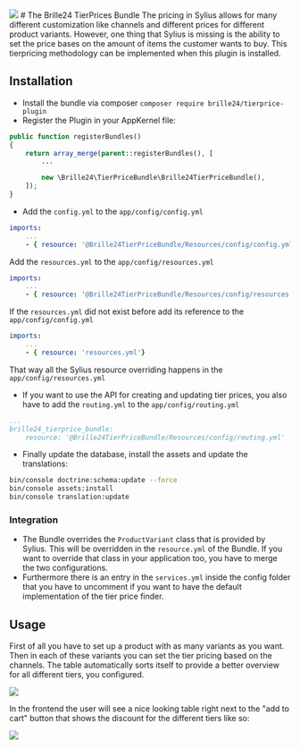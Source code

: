 <img src="https://gitlab.dev-b24.de/mamazu/sylius-tierprice/raw/master/images/logo.png" />
# The Brille24 TierPrices Bundle
The pricing in Sylius allows for many different customization like channels and different prices for different product variants. However, one thing that Sylius is missing is the ability to set the price bases on the amount of items the customer wants to buy. This tierpricing methodology can be implemented when this plugin is installed.

## Installation
* Install the bundle via composer `composer require brille24/tierprice-plugin`
* Register the Plugin in your AppKernel file:
```php
public function registerBundles()
{
    return array_merge(parent::registerBundles(), [
        ...

        new \Brille24\TierPriceBundle\Brille24TierPriceBundle(),
    ]);
}
```

* Add the `config.yml` to the `app/config/config.yml`
```yml
imports:
    ...
    - { resource: '@Brille24TierPriceBundle/Resources/config/config.yml'}
```

Add the `resources.yml` to the `app/config/resources.yml`
```yml
imports:
    ...
    - { resource: '@Brille24TierPriceBundle/Resources/config/resources.yml'}
```

If the `resources.yml` did not exist before add its reference to the `app/config/config.yml`
```yml
imports:
    ...
    - { resource: 'resources.yml'}
```

That way all the Sylius resource overriding happens in the `app/config/resources.yml`

* If you want to use the API for creating and updating tier prices, you also have to add the `routing.yml` to the `app/config/routing.yml`
```yml
...
brille24_tierprice_bundle:
    resource: '@Brille24TierPriceBundle/Resources/config/routing.yml'
```

* Finally update the database, install the assets and update the translations:
```sh
bin/console doctrine:schema:update --force
bin/console assets:install
bin/console translation:update
```

### Integration
* The Bundle overrides the `ProductVariant` class that is provided by Sylius. This will be overridden in the `resource.yml` of the Bundle. If you want to override that class in your application too, you have to merge the two configurations.
* Furthermore there is an entry in the `services.yml` inside the config folder that you have to uncomment if you want to have the default implementation of the tier price finder.

## Usage
First of all you have to set up a product with as many variants as you want. Then in each of these variants you can set the tier pricing based on the channels.
The table automatically sorts itself to provide a better overview for all different tiers, you configured.

<img src="https://gitlab.dev-b24.de/mamazu/sylius-tierprice/raw/master/images/Backend.png" />

In the frontend the user will see a nice looking table right next to the "add to cart" button that shows the discount for the different tiers like so:

<img src="https://gitlab.dev-b24.de/mamazu/sylius-tierprice/raw/master/images/Front-End.png" />
